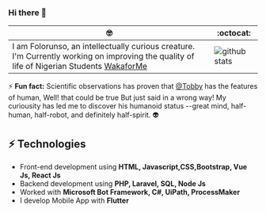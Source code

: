 ### Hi there 👋

 🤓 | :octocat:
--|--
I am Folorunso, an intellectually curious creature. I'm Currently working on improving the quality of life of Nigerian Students [WakaforMe](https://twitter.com/wakaforme_ng)|![github stats](https://github-readme-stats.vercel.app/api?username=afolorunso&show_icons=true&line_height=60) 

⚡ **Fun fact:** Scientific observations has proven that [@Tobby](https://twitter.com/mroluwatobby) has the features of human, Well! that could be true But just said in a wrong way! My curiousity has led me to discover his humanoid status --great mind, half-human, half-robot, and definitely half-spirit. 👽

## ⚡ Technologies 
- Front-end development using **HTML, Javascript,CSS,Bootstrap, Vue Js, React Js**
- Backend development using **PHP, Laravel, SQL, Node Js**
- Worked with **Microsoft Bot Framework, C#, UiPath, ProcessMaker**
- I develop Mobile App with **Flutter**


